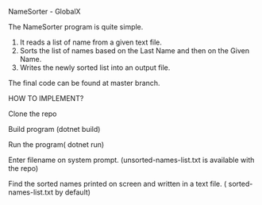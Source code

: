 NameSorter - GlobalX

The NameSorter program is quite simple. 
1. It reads a list of name from a given text file.
2. Sorts the list of names based on the Last Name and then on the Given Name.
3. Writes the newly sorted list into an output file.

The final code can be found at master branch. 

HOW TO IMPLEMENT?

Clone the repo

Build program (dotnet build)

Run the program( dotnet run)

Enter filename on system prompt. (unsorted-names-list.txt is available with the repo)

Find the sorted names printed on screen and written in a text file. ( sorted-names-list.txt by default)
